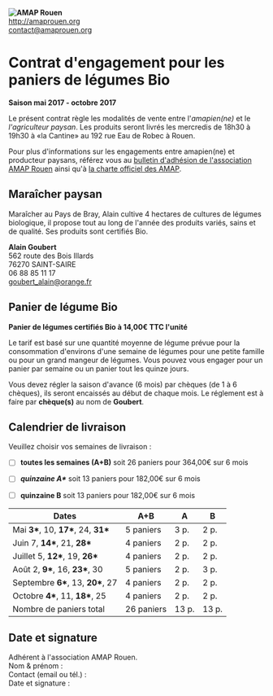 **![AMAP Rouen](assets/images/logo-amap-rouen-small.png)**  
http://amaprouen.org  
contact@amaprouen.org

# Contrat d'engagement pour les paniers de légumes Bio
**Saison mai 2017 - octobre 2017**

Le présent contrat règle les modalités de vente entre l'*amapien(ne)* et le *l'agriculteur paysan*. Les produits seront livrés les mercredis de 18h30 à 19h30 à «la Cantine» au 192 rue Eau de Robec à Rouen.

Pour plus d'informations sur les engagements entre amapien(ne) et producteur paysans, référez vous au [bulletin d'adhésion de l'association AMAP Rouen](bulletin-adhesion-amap-rouen) ainsi qu'à [la charte officiel des AMAP](http://miramap.org/IMG/pdf/charte_des_amap_mars_2014-2.pdf).

## Maraîcher paysan

Maraîcher au Pays de Bray, Alain cultive 4 hectares de cultures de légumes biologique, il propose tout au long de l'année des produits variés, sains et de qualité. Ses produits sont certifiés Bio.

**Alain Goubert**  
562 route des Bois Illards  
76270 SAINT-SAIRE  
06 88 85 11 17  
goubert_alain@orange.fr

## Panier de légume Bio
**Panier de légumes certifiés Bio à 14,00€ TTC l'unité**

Le tarif est basé sur une quantité moyenne de légume prévue pour la consommation d'environs d'une semaine de légumes pour une petite famille ou pour un grand mangeur de légumes. Vous pouvez vous engager pour un panier par semaine ou un panier tout les quinze jours.

 Vous devez régler la saison d'avance (6 mois) par chèques (de 1 à 6 chèques), ils seront encaissés au début de chaque mois. Le réglement est à faire par **chèque(s)** au nom de **Goubert**.

## Calendrier de livraison

Veuillez choisir vos semaines  de livraison : 

 - [ ] __toutes les semaines (A+B)__ soit 26 paniers pour 364,00€ sur 6 mois
 - [ ] ___quinzaine A*___ soit 13 paniers pour 182,00€ sur 6 mois
 - [ ] __quinzaine B__ soit 13 paniers pour 182,00€ sur 6 mois


| Dates | A+B | **A** | B  |
|-------|-----|-------|----|
| Mai __3*__, 10,  __17*__, 24, __31*__ | 5 paniers  | 3 p.  | 2  p. |
| Juin 7, __14*__, 21, __28*__          | 4 paniers  | 2 p.  | 2  p. |
| Juillet 5, __12*__, 19, __26*__       | 4 paniers  | 2 p.  | 2  p. |
| Août 2, __9*__, 16, __23*__, 30       | 5 paniers  | 2 p.  | 3  p. |
| Septembre __6*__, 13, __20*__, 27     | 4 paniers  | 2 p.  | 2  p. |
| Octobre __4*__, 11, __18*__, 25       | 4 paniers  | 2 p.  | 2  p. |
| Nombre de paniers total               | 26 paniers | 13 p. | 13 p. |

## Date et signature
Adhérent à l'association AMAP Rouen.  
Nom & prénom :  
Contact (email ou tél.) :   
Date et signature : 